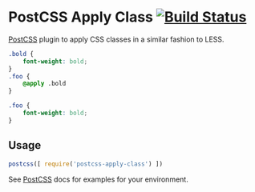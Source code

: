 # PostCSS Apply Class [![Build Status][ci-img]][ci]

[PostCSS] plugin to apply CSS classes in a similar fashion to LESS.

[PostCSS]: https://github.com/postcss/postcss
[ci-img]:  https://travis-ci.org/jwalton512/postcss-apply-class.svg
[ci]:      https://travis-ci.org/jwalton512/postcss-apply-class

```css
.bold {
    font-weight: bold;
}
.foo {
    @apply .bold
}
```

```css
.foo {
    font-weight: bold;
}
```

## Usage

```js
postcss([ require('postcss-apply-class') ])
```

See [PostCSS] docs for examples for your environment.
